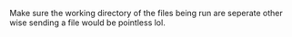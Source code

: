 Make sure the working directory of the files being run are seperate other wise sending a file would be pointless lol.
